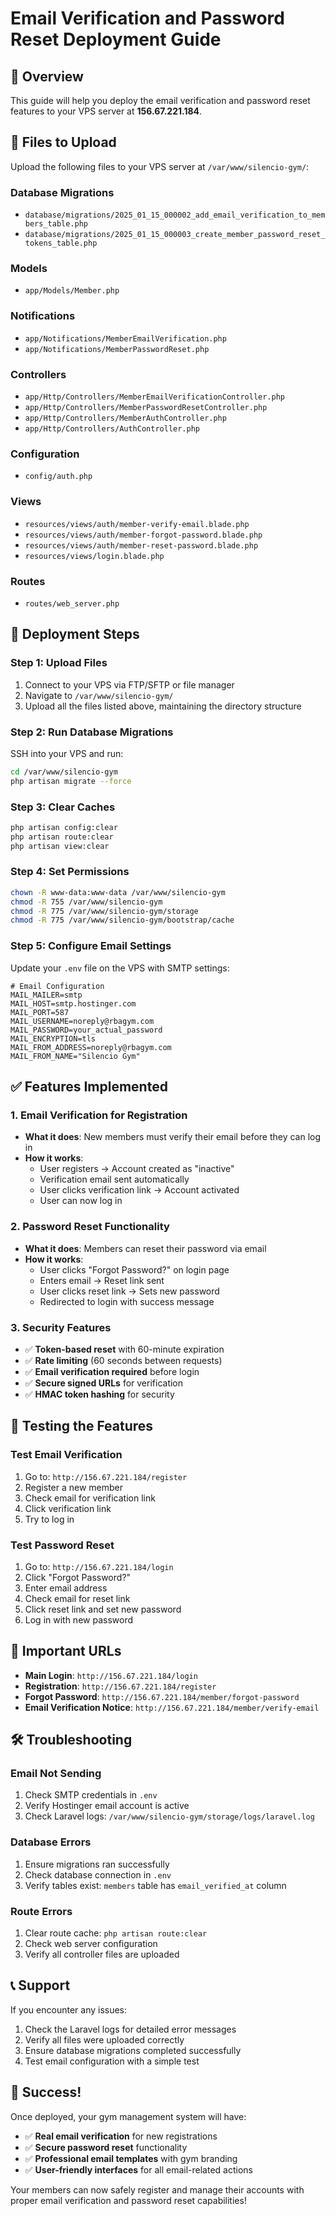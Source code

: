 # Email Verification and Password Reset Deployment Guide

## 🎯 Overview
This guide will help you deploy the email verification and password reset features to your VPS server at **156.67.221.184**.

## 📁 Files to Upload

Upload the following files to your VPS server at `/var/www/silencio-gym/`:

### Database Migrations
- `database/migrations/2025_01_15_000002_add_email_verification_to_members_table.php`
- `database/migrations/2025_01_15_000003_create_member_password_reset_tokens_table.php`

### Models
- `app/Models/Member.php`

### Notifications
- `app/Notifications/MemberEmailVerification.php`
- `app/Notifications/MemberPasswordReset.php`

### Controllers
- `app/Http/Controllers/MemberEmailVerificationController.php`
- `app/Http/Controllers/MemberPasswordResetController.php`
- `app/Http/Controllers/MemberAuthController.php`
- `app/Http/Controllers/AuthController.php`

### Configuration
- `config/auth.php`

### Views
- `resources/views/auth/member-verify-email.blade.php`
- `resources/views/auth/member-forgot-password.blade.php`
- `resources/views/auth/member-reset-password.blade.php`
- `resources/views/login.blade.php`

### Routes
- `routes/web_server.php`

## 🚀 Deployment Steps

### Step 1: Upload Files
1. Connect to your VPS via FTP/SFTP or file manager
2. Navigate to `/var/www/silencio-gym/`
3. Upload all the files listed above, maintaining the directory structure

### Step 2: Run Database Migrations
SSH into your VPS and run:
```bash
cd /var/www/silencio-gym
php artisan migrate --force
```

### Step 3: Clear Caches
```bash
php artisan config:clear
php artisan route:clear
php artisan view:clear
```

### Step 4: Set Permissions
```bash
chown -R www-data:www-data /var/www/silencio-gym
chmod -R 755 /var/www/silencio-gym
chmod -R 775 /var/www/silencio-gym/storage
chmod -R 775 /var/www/silencio-gym/bootstrap/cache
```

### Step 5: Configure Email Settings
Update your `.env` file on the VPS with SMTP settings:

```env
# Email Configuration
MAIL_MAILER=smtp
MAIL_HOST=smtp.hostinger.com
MAIL_PORT=587
MAIL_USERNAME=noreply@rbagym.com
MAIL_PASSWORD=your_actual_password
MAIL_ENCRYPTION=tls
MAIL_FROM_ADDRESS=noreply@rbagym.com
MAIL_FROM_NAME="Silencio Gym"
```

## ✅ Features Implemented

### 1. Email Verification for Registration
- **What it does**: New members must verify their email before they can log in
- **How it works**: 
  - User registers → Account created as "inactive"
  - Verification email sent automatically
  - User clicks verification link → Account activated
  - User can now log in

### 2. Password Reset Functionality
- **What it does**: Members can reset their password via email
- **How it works**:
  - User clicks "Forgot Password?" on login page
  - Enters email → Reset link sent
  - User clicks reset link → Sets new password
  - Redirected to login with success message

### 3. Security Features
- ✅ **Token-based reset** with 60-minute expiration
- ✅ **Rate limiting** (60 seconds between requests)
- ✅ **Email verification required** before login
- ✅ **Secure signed URLs** for verification
- ✅ **HMAC token hashing** for security

## 🧪 Testing the Features

### Test Email Verification
1. Go to: `http://156.67.221.184/register`
2. Register a new member
3. Check email for verification link
4. Click verification link
5. Try to log in

### Test Password Reset
1. Go to: `http://156.67.221.184/login`
2. Click "Forgot Password?"
3. Enter email address
4. Check email for reset link
5. Click reset link and set new password
6. Log in with new password

## 🔗 Important URLs

- **Main Login**: `http://156.67.221.184/login`
- **Registration**: `http://156.67.221.184/register`
- **Forgot Password**: `http://156.67.221.184/member/forgot-password`
- **Email Verification Notice**: `http://156.67.221.184/member/verify-email`

## 🛠️ Troubleshooting

### Email Not Sending
1. Check SMTP credentials in `.env`
2. Verify Hostinger email account is active
3. Check Laravel logs: `/var/www/silencio-gym/storage/logs/laravel.log`

### Database Errors
1. Ensure migrations ran successfully
2. Check database connection in `.env`
3. Verify tables exist: `members` table has `email_verified_at` column

### Route Errors
1. Clear route cache: `php artisan route:clear`
2. Check web server configuration
3. Verify all controller files are uploaded

## 📞 Support

If you encounter any issues:
1. Check the Laravel logs for detailed error messages
2. Verify all files were uploaded correctly
3. Ensure database migrations completed successfully
4. Test email configuration with a simple test

## 🎉 Success!

Once deployed, your gym management system will have:
- ✅ **Real email verification** for new registrations
- ✅ **Secure password reset** functionality
- ✅ **Professional email templates** with gym branding
- ✅ **User-friendly interfaces** for all email-related actions

Your members can now safely register and manage their accounts with proper email verification and password reset capabilities!
